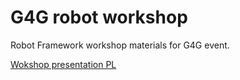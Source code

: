 # G4G robot workshop

Robot Framework workshop materials for G4G event.  

[Wokshop presentation PL](https://aga-ma.github.io/Robot-Workshop/index.html)
